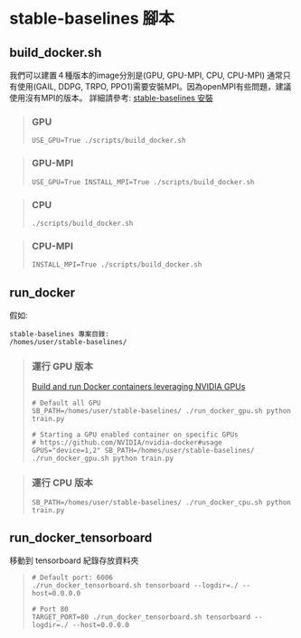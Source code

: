 # stable-baselines 腳本

## build_docker.sh
我們可以建置４種版本的image分別是(GPU, GPU-MPI, CPU, CPU-MPI)
通常只有使用(GAIL, DDPG, TRPO, PPO1)需要安裝MPI。因為openMPI有些問題，建議使用沒有MPI的版本。
詳細請參考: [stable-baselines 安裝](https://stable-baselines.readthedocs.io/en/master/guide/install.html#stable-release)

> ### GPU
> ```
> USE_GPU=True ./scripts/build_docker.sh
> ```

> ### GPU-MPI
> ```
> USE_GPU=True INSTALL_MPI=True ./scripts/build_docker.sh
> ```

> ### CPU
> ```
> ./scripts/build_docker.sh
> ```

> ### CPU-MPI
> ```
> INSTALL_MPI=True ./scripts/build_docker.sh
> ```

## run_docker

假如:
```
stable-baselines 專案目錄:
/homes/user/stable-baselines/
```

> ### 運行 GPU 版本
> [Build and run Docker containers leveraging NVIDIA GPUs](https://github.com/NVIDIA/nvidia-docker) 
> ```
> # Default all GPU
> SB_PATH=/homes/user/stable-baselines/ ./run_docker_gpu.sh python train.py
>
> # Starting a GPU enabled container on specific GPUs
> # https://github.com/NVIDIA/nvidia-docker#usage
> GPUS="device=1,2" SB_PATH=/homes/user/stable-baselines/ ./run_docker_gpu.sh python train.py
> ```

> ### 運行 CPU 版本
> ```
> SB_PATH=/homes/user/stable-baselines/ ./run_docker_cpu.sh python train.py
> ```

## run_docker_tensorboard

移動到 tensorboard 紀錄存放資料夾

> ```
> # Default port: 6006
> ./run_docker_tensorboard.sh tensorboard --logdir=./ --host=0.0.0.0
>
> # Port 80
> TARGET_PORT=80 ./run_docker_tensorboard.sh tensorboard --logdir=./ --host=0.0.0.0
> ```
